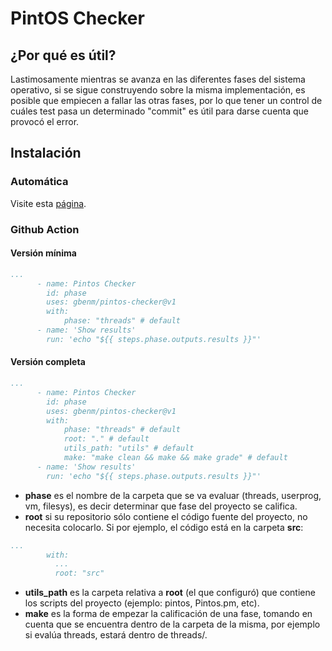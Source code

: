 # PintOS Checker

## ¿Por qué es útil?
Lastimosamente mientras se avanza en las diferentes fases del sistema operativo,
si se sigue construyendo sobre la misma implementación, es posible que empiecen
a fallar las otras fases, por lo que tener un control de cuáles test pasa un
determinado "commit" es útil para darse cuenta que provocó el error.

## Instalación

### Automática
Visite esta [página](https://gbenm.gitbook.io/pintos-github-checker/).

### Github Action
#### Versión mínima
```yaml
...
      - name: Pintos Checker
        id: phase
        uses: gbenm/pintos-checker@v1
        with:
            phase: "threads" # default
      - name: 'Show results'
        run: 'echo "${{ steps.phase.outputs.results }}"'
```
#### Versión completa
```yaml
...
      - name: Pintos Checker
        id: phase
        uses: gbenm/pintos-checker@v1
        with:
            phase: "threads" # default
            root: "." # default
            utils_path: "utils" # default
            make: "make clean && make && make grade" # default
      - name: 'Show results'
        run: 'echo "${{ steps.phase.outputs.results }}"'
```

- **phase** es el nombre de la carpeta que se va evaluar (threads,
userprog, vm, filesys), es decir determinar que fase del proyecto
se califica.
- **root** si su repositorio sólo contiene el código fuente del
proyecto, no necesita colocarlo. Si por ejemplo, el código
está en la carpeta **src**:
```yaml
...
        with:
          ...
          root: "src"
```
- **utils_path** es la carpeta relativa a **root** (el que configuró)
que contiene los scripts del proyecto (ejemplo: pintos, Pintos.pm, etc).
- **make** es la forma de empezar la calificación de una fase, tomando
en cuenta que se encuentra dentro de la carpeta de la misma, por ejemplo
si evalúa threads, estará dentro de threads/.

